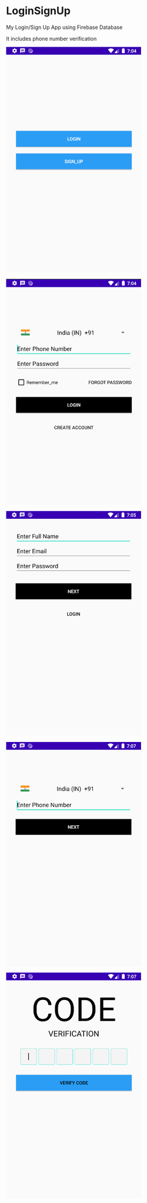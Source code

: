 # LoginSignUp


My Login/Sign Up App using Firebase Database


It includes phone number verification


![](login1.png)


![](login2.png)


![](login3.png)


![](login4.png)


![](login5.png)
